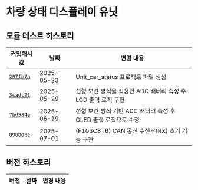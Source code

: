 # 차량 상태 디스플레이 유닛

## 모듈 테스트 히스토리

| 커밋해시값 | 날짜         | 변경 내용 |
|----------|--------------|-----------|
| [`297fb7a`](https://github.com/YeonsuJ/Car_control_project/commit/297fb7a5fb488cf9ed558b2aad0e361e1f59dd34) | 2025-05-23 | Unit_car_status 프로젝트 파일 생성 |
| [`3cadc21`](https://github.com/YeonsuJ/Car_control_project/commit/3cadc214babbb125b15034e2ebce0408e0c439cd) | 2025-05-29 | 선형 보간 방식을 적용한 ADC 배터리 측정 후 LCD 출력 로직 구현 |
| [`7bd584e`](https://github.com/YeonsuJ/Car_control_project/commit/7bd584ef51410f1fcd1aae941d038a377702ed81) | 2025-06-19 | 선형 보간 방식 기반 ADC 배터리 측정 후 OLED 출력 로직으로 수정|
| [`89800be`](https://github.com/YeonsuJ/Car_control_project/commit/89800bed5bbd43df382bfc1d63d63a506a9933f4) | 2025-07-01 | (F103C8T6) CAN 통신 수신부(RX) 초기 기능 구현|


## 버전 히스토리
| 버전 | 날짜         | 변경 내용 |
|----------|--------------|-----------|
